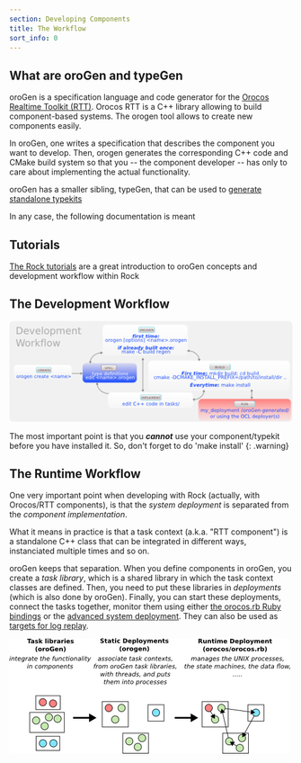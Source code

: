 ```yaml
---
section: Developing Components
title: The Workflow
sort_info: 0
---
```


What are oroGen and typeGen
---------------------------

oroGen is a specification language and code generator for the [Orocos Realtime
Toolkit (RTT)](http://www.orocos.org/rtt). Orocos RTT is a C++ library allowing to build
component-based systems. The orogen tool allows to create new components easily.

In oroGen, one writes a specification that describes the component you want to
develop. Then, orogen generates the corresponding C++ code and CMake build
system so that you -- the component developer -- has only to care about
implementing the actual functionality.

oroGen has a smaller sibling, typeGen, that can be used to [generate standalone
typekits](type_definitions.html)

In any case, the following documentation is meant

Tutorials
---------

[The Rock tutorials](../tutorials/index.html) are a great introduction to oroGen
concepts and development workflow within Rock

The Development Workflow
------------------------

![Workflow diagram](workflow.png)

The most important point is that you ***cannot*** use your component/typekit
before you have installed it. So, don't forget to do 'make install'
{: .warning}

The Runtime Workflow
--------------------

One very important point when developing with Rock (actually, with Orocos/RTT
components), is that the _system deployment_ is separated from the _component
implementation_.

What it means in practice is that a task context (a.k.a. "RTT component") is a
standalone C++ class that can be integrated in different ways, instanciated
multiple times and so on.

oroGen keeps that separation. When you define components in oroGen, you create a
_task library_, which is a shared library in which the task context classes are
defined. Then, you need to put these libraries in _deployments_ (which is also
done by oroGen). Finally, you can start these deployments, connect the tasks
together, monitor them using either [the orocos.rb Ruby
bindings](../runtime/index.html) or the [advanced system
deployment](../system/index.html). They can also be used as [targets for log
replay](../data_analysis/index.html).

![Runtime Workflow Diagram](deployment_process.png)

